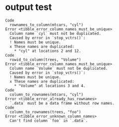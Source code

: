# output test

    Code
      rownames_to_column(mtcars, "cyl")
    Error <tibble_error_column_names_must_be_unique>
      Column name `cyl` must not be duplicated.
      Caused by error in `stop_vctrs()`:
      ! Names must be unique.
      x These names are duplicated:
        * "cyl" at locations 2 and 12.
    Code
      rowid_to_column(trees, "Volume")
    Error <tibble_error_column_names_must_be_unique>
      Column name `Volume` must not be duplicated.
      Caused by error in `stop_vctrs()`:
      ! Names must be unique.
      x These names are duplicated:
        * "Volume" at locations 3 and 4.
    Code
      column_to_rownames(mtcars, "cyl")
    Error <tibble_error_already_has_rownames>
      `.data` must be a data frame without row names.
    Code
      column_to_rownames(trees, "foo")
    Error <tibble_error_unknown_column_names>
      Can't find column `foo` in `.data`.

